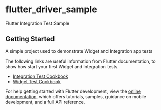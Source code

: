 # flutter_driver_sample

Flutter Integration Test Sample

## Getting Started

A simple project used to demonstrate Widget and Integration app tests

The following links are useful information from Flutter documentation, to show how start your first Widget and Integration tests.

- [Integration Test Cookbook](https://docs.flutter.dev/cookbook/testing/integration/introduction)
- [Widget Test Cookbook](https://docs.flutter.dev/cookbook/testing/widget/introduction)

For help getting started with Flutter development, view the
[online documentation](https://docs.flutter.dev/), which offers tutorials,
samples, guidance on mobile development, and a full API reference.
